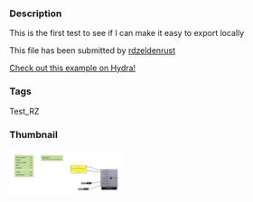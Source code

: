 ### Description 
This is the first test to see if I can make it easy to export locally

This file has been submitted by [rdzeldenrust](https://github.com/rdzeldenrust)

[Check out this example on Hydra!](http://rdzeldenrust.github.io/viewer?owner=rdzeldenrust&fork=hydra&id=Test_RZ)
### Tags 
Test_RZ
### Thumbnail 
![Screenshot](https://raw.githubusercontent.com/rdzeldenrust/hydra/A10-1/Test_RZ/thumbnail.png)
